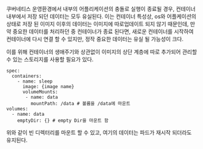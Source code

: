 쿠버네티스 운영환경에서 내부의 어플리케이션의 충돌로 실행이 종료될 경우, 컨테이너 내부에서 저장 되던 데이터는 모두 유실된다.
이는 컨테이너 특성상, os와 어플케이션의 상태로 저장 된 이미지 이후의 데이터는 이미지에 따로업데이트 되지 않기 때문인데, 만약 중요한 데이터를 처리하던 중 컨테이너가 종료 된다면, 새로운 컨테이너를 시작하여 컨테이너에 다시 연결 할 수 있지만, 정작 중요한 데이터는 유실 될 가능성이 크다.

이를 위해 컨테이너의 생애주기와 상관없이 이미지의 상단 계층에 따로 추가되어 관리할 수 있는 스토리지를 사용할 필요가 있다.

```
spec:
  containers:
    - name: sleep
      image: {image name}
      volumeMounts:
       - name: data
         mountPath: /data # 볼륨을 /data에 마운트
volumes:
  - name: data
    emptyDir: {} # empty Dir을 마운트 함
```
위와 같이 빈 디렉터리를 마운트 할 수 있고, 여기의 데이터는 파드가 재시작 되더라도 유지된다.
